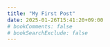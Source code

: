 ```yaml
---
title: "My First Post"
date: 2025-01-26T15:41:20+09:00
# bookComments: false
# bookSearchExclude: false
---
```

